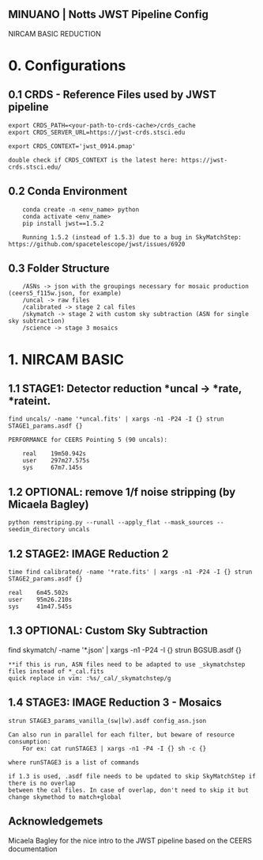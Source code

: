 ## MINUANO | Notts JWST Pipeline Config

NIRCAM BASIC REDUCTION

# 0. Configurations
    
## 0.1 CRDS - Reference Files used by JWST pipeline

    export CRDS_PATH=<your-path-to-crds-cache>/crds_cache
    export CRDS_SERVER_URL=https://jwst-crds.stsci.edu

    export CRDS_CONTEXT='jwst_0914.pmap'

    double check if CRDS_CONTEXT is the latest here: https://jwst-crds.stsci.edu/ 

## 0.2 Conda Environment

        conda create -n <env_name> python
        conda activate <env_name>
        pip install jwst==1.5.2

        Running 1.5.2 (instead of 1.5.3) due to a bug in SkyMatchStep: https://github.com/spacetelescope/jwst/issues/6920

## 0.3 Folder Structure
        /ASNs -> json with the groupings necessary for mosaic production (ceers5_f115w.json, for example)
        /uncal -> raw files
        /calibrated -> stage 2 cal files
        /skymatch -> stage 2 with custom sky subtraction (ASN for single sky subtraction)
        /science -> stage 3 mosaics

# 1. NIRCAM BASIC
 
## 1.1 STAGE1: Detector reduction *uncal -> *rate, *rateint. 

    find uncals/ -name '*uncal.fits' | xargs -n1 -P24 -I {} strun STAGE1_params.asdf {}

    PERFORMANCE for CEERS Pointing 5 (90 uncals):

        real    19m50.942s
        user    297m27.575s
        sys     67m7.145s

## 1.2 OPTIONAL: remove 1/f noise stripping (by Micaela Bagley)

    python remstriping.py --runall --apply_flat --mask_sources --seedim_directory uncals

## 1.2 STAGE2: IMAGE Reduction 2

    time find calibrated/ -name '*rate.fits' | xargs -n1 -P24 -I {} strun STAGE2_params.asdf {}

    real    6m45.502s
    user    95m26.210s
    sys     41m47.545s

## 1.3 OPTIONAL: Custom Sky Subtraction

   find skymatch/ -name '*.json' | xargs -n1 -P24 -I {} strun BGSUB.asdf {}

    **if this is run, ASN files need to be adapted to use _skymatchstep files instead of *_cal.fits
    quick replace in vim: :%s/_cal/_skymatchstep/g

## 1.4 STAGE3: IMAGE Reduction 3 - Mosaics

    strun STAGE3_params_vanilla_(sw|lw).asdf config_asn.json

    Can also run in parallel for each filter, but beware of resource consumption:
        For ex: cat runSTAGE3 | xargs -n1 -P4 -I {} sh -c {}

    where runSTAGE3 is a list of commands

    if 1.3 is used, .asdf file needs to be updated to skip SkyMatchStep if there is no overlap
    between the cal files. In case of overlap, don't need to skip it but change skymethod to match+global

## Acknowledgemets

Micaela Bagley for the nice intro to the JWST pipeline based on the CEERS documentation

